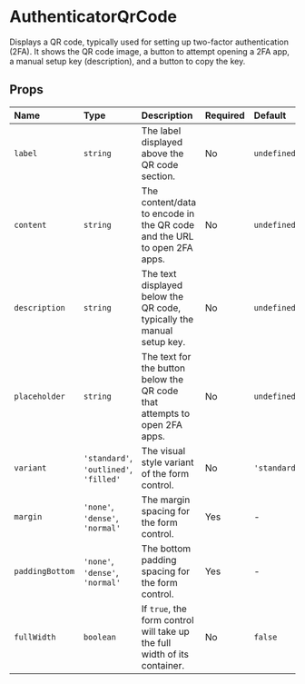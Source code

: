 # AuthenticatorQrCode

Displays a QR code, typically used for setting up two-factor authentication (2FA). It shows the QR code image, a button to attempt opening a 2FA app, a manual setup key (description), and a button to copy the key.

## Props

| Name          | Type                                    | Description                                                                 | Required | Default      |
| :------------ | :-------------------------------------- | :-------------------------------------------------------------------------- | :------- | :----------- |
| `label`       | `string`                                | The label displayed above the QR code section.                              | No       | `undefined`  |
| `content`     | `string`                                | The content/data to encode in the QR code and the URL to open 2FA apps.     | No       | `undefined`  |
| `description` | `string`                                | The text displayed below the QR code, typically the manual setup key.       | No       | `undefined`  |
| `placeholder` | `string`                                | The text for the button below the QR code that attempts to open 2FA apps. | No       | `undefined`  |
| `variant`     | `'standard'`, `'outlined'`, `'filled'`  | The visual style variant of the form control.                               | No       | `'standard'` |
| `margin`      | `'none'`, `'dense'`, `'normal'`         | The margin spacing for the form control.                                    | Yes      | -            |
| `paddingBottom`| `'none'`, `'dense'`, `'normal'`         | The bottom padding spacing for the form control.                            | Yes      | -            |
| `fullWidth`   | `boolean`                               | If `true`, the form control will take up the full width of its container.   | No       | `false`      |